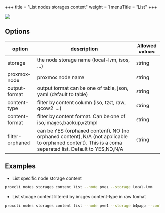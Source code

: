 +++
title = "List nodes storages content"
weight = 1
menuTitle = "List"
+++


![](/images/proxcli_nodes_storages_content_list_help.png)

## Options

|option|description|Allowed values|
|---|---|---|
|storage|the node storage name (local-lvm, isos, ...)|string|
|proxmox-node|proxmox node name|string|
|output-format|output format can be one of table, json, yaml (default to table)|string|
|content-type|filter by content column (iso, tzst, raw, qcow2 ....)|string|
|content-format|filter by content format. Can be one of iso,images,backup,vztmpl|string|
|filter-orphaned|can be YES (orphaned content), NO (no orphaned content), N/A (not applicable to orphaned content). This is a coma separated list. Default to YES,NO,N/A|string|


## Examples

- List specific node storage content

```bash
proxcli nodes storages content list --node pve1 --storage local-lvm
```

- List storage content filtered by images content-type in raw format

```bash
proxcli nodes storages content list --node pve1 --storage b4papp --content-type raw --content-format images 
```
